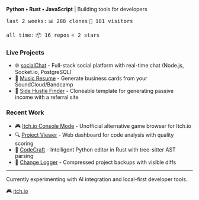**Python • Rust • JavaScript** | Building tools for developers
<!-- GITHUB_STATS:START -->
<kbd>last 2 weeks:</kbd> <kbd>📊 288 clones</kbd> <kbd>👥 181 visitors</kbd>

<kbd>all time:</kbd> <kbd>📦 16 repos</kbd> <kbd>⭐ 2 stars</kbd>
<!-- GITHUB_STATS:END -->

### Live Projects



- 🌐 [socialChat](https://socialchat-production.up.railway.app/) - Full-stack social platform with real-time chat (Node.js, Socket.io, PostgreSQL)
- 🎵 [Music Resume](https://musicresume.up.railway.app/) - Generate business cards from your SoundCloud/Bandcamp
- 💼 [Side Hustle Finder](https://side-hustle-finder-production.up.railway.app/) - Cloneable template for generating passive income with a referral site 

### Recent Work
- 🎮 [Itch.io Console Mode](https://wedsmoker.itch.io/itchio-console-mode) - Unofficial alternative game browser for Itch.io 
- 🔍 [Project Viewer](https://github.com/wedsmoker/Project-Viewer) - Web dashboard for code analysis with quality scoring
- 🦀 [CodeCraft](https://github.com/wedsmoker/CodeCraft) - Intelligent Python editor in Rust with tree-sitter AST parsing
- 📝 [Change Logger](https://github.com/wedsmoker/Change-Logger) - Compressed project backups with visible diffs

---

Currently experimenting with AI integration and local-first developer tools.

🎮 [itch.io](https://wedsmoker.itch.io/)
